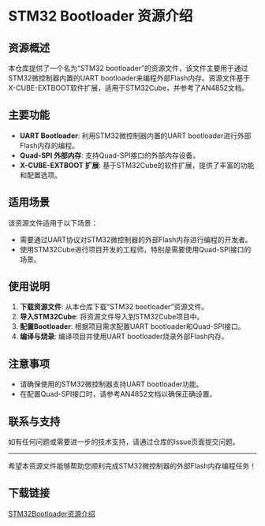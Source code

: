 # STM32 Bootloader 资源介绍

## 资源概述

本仓库提供了一个名为“STM32 bootloader”的资源文件，该文件主要用于通过STM32微控制器内置的UART bootloader来编程外部Flash内存。资源文件基于X-CUBE-EXTBOOT软件扩展，适用于STM32Cube，并参考了AN4852文档。

## 主要功能

- **UART Bootloader**: 利用STM32微控制器内置的UART bootloader进行外部Flash内存的编程。
- **Quad-SPI 外部内存**: 支持Quad-SPI接口的外部内存设备。
- **X-CUBE-EXTBOOT 扩展**: 基于STM32Cube的软件扩展，提供了丰富的功能和配置选项。

## 适用场景

该资源文件适用于以下场景：

- 需要通过UART协议对STM32微控制器的外部Flash内存进行编程的开发者。
- 使用STM32Cube进行项目开发的工程师，特别是需要使用Quad-SPI接口的场景。

## 使用说明

1. **下载资源文件**: 从本仓库下载“STM32 bootloader”资源文件。
2. **导入STM32Cube**: 将资源文件导入到STM32Cube项目中。
3. **配置Bootloader**: 根据项目需求配置UART bootloader和Quad-SPI接口。
4. **编译与烧录**: 编译项目并使用UART bootloader烧录外部Flash内存。

## 注意事项

- 请确保使用的STM32微控制器支持UART bootloader功能。
- 在配置Quad-SPI接口时，请参考AN4852文档以确保正确设置。

## 联系与支持

如有任何问题或需要进一步的技术支持，请通过仓库的Issue页面提交问题。

---

希望本资源文件能够帮助您顺利完成STM32微控制器的外部Flash内存编程任务！

## 下载链接

[STM32Bootloader资源介绍](https://pan.quark.cn/s/494746688b24)